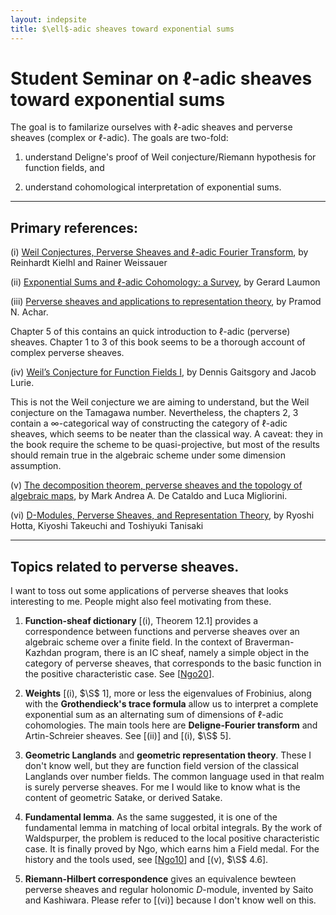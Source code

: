 ```yaml
---
layout: indepsite
title: $\ell$-adic sheaves toward exponential sums
---
```


# Student Seminar on $\ell$-adic sheaves toward exponential sums


The goal is to familarize ourselves with $\ell$-adic sheaves and perverse sheaves (complex or $\ell$-adic). The goals are two-fold: 

1. understand Deligne's proof of Weil conjecture/Riemann hypothesis for function fields, and

2. understand cohomological interpretation of exponential sums.

---
## Primary references:

(i)   [Weil Conjectures, Perverse Sheaves and $\ell$-adic Fourier Transform](https://link.springer.com/book/10.1007/978-3-662-04576-3), by Reinhardt Kielhl and Rainer Weissauer

(ii)  [Exponential Sums and $\ell$-adic Cohomology: a Survey](https://link.springer.com/article/10.1007/s11856-000-1278-6), by Gerard Laumon

(iii) [Perverse sheaves and applications to representation theory](https://bookstore.ams.org/surv-258/), by Pramod N. Achar.

Chapter 5 of this contains an quick introduction to $\ell$-adic (perverse) sheaves. Chapter 1 to 3 of this book seems to be a thorough account of complex perverse sheaves.

(iv)  [Weil’s Conjecture for Function Fields I](https://people.math.harvard.edu/~lurie/papers/tamagawa-abridged.pdf), by Dennis Gaitsgory and Jacob Lurie.

This is not the Weil conjecture we are aiming to understand, but the Weil conjecture on the Tamagawa number. Nevertheless, the chapters 2, 3 contain a $\infty$-categorical way of constructing the category of $\ell$-adic sheaves, which seems to be neater than the classical way. A caveat: they in the book require the scheme to be quasi-projective, but most of the results should remain true in the algebraic scheme under some dimension assumption.

(v) [The decomposition theorem, perverse sheaves and the topology of algebraic maps](https://www.ams.org/journals/bull/2009-46-04/S0273-0979-09-01260-9/S0273-0979-09-01260-9.pdf), by Mark Andrea A. De Cataldo and Luca Migliorini.

(vi) [D-Modules, Perverse Sheaves, and Representation Theory](https://link.springer.com/book/10.1007/978-0-8176-4523-6), by Ryoshi Hotta, Kiyoshi Takeuchi and Toshiyuki Tanisaki

---
## Topics related to perverse sheaves.

I want to toss out some applications of perverse sheaves that looks interesting to me. People might also feel motivating from these. 

1. **Function-sheaf dictionary** [(i), Theorem 12.1] provides a correspondence between functions and perverse sheaves over an algebraic scheme over a finite field. In the context of Braverman-Kazhdan program, there is an IC sheaf, namely a simple object in the category of perverse sheaves, that corresponds to the basic function in the positive characteristic case. See [[Ngo20](https://www.math.uchicago.edu/~ngo/takagi.pdf)].

2. **Weights** [(i), $\S$ 1], more or less the eigenvalues of Frobinius, along with the **Grothendieck's trace formula** allow us to interpret a complete exponential sum as an alternating sum of dimensions of $\ell$-adic cohomologies. The main tools here are **Deligne-Fourier transform** and Artin-Schreier sheaves. See [(ii)] and [(i), $\S$ 5].
 
3. **Geometric Langlands** and **geometric representation theory**. These I don't know well, but they are function field version of the classical Langlands over number fields. The common language used in that realm is surely perverse sheaves. For me I would like to know what is the content of geometric Satake, or derived Satake.

4. **Fundamental lemma**. As the same suggested, it is one of the fundamental lemma in matching of local orbital integrals. By the work of Waldspurper, the problem is reduced to the local positive characteristic case. It is finally proved by Ngo, which earns him a Field medal. For the history and the tools used, see [[Ngo10](https://www.math.uchicago.edu/~ngo/ICM.pdf)] and [(v), $\S$ 4.6].

5. **Riemann-Hilbert correspondence** gives an equivalence bewteen perverse sheaves and regular holonomic $D$-module, invented by Saito and Kashiwara. Please refer to [(vi)] because I don't know well on this.


